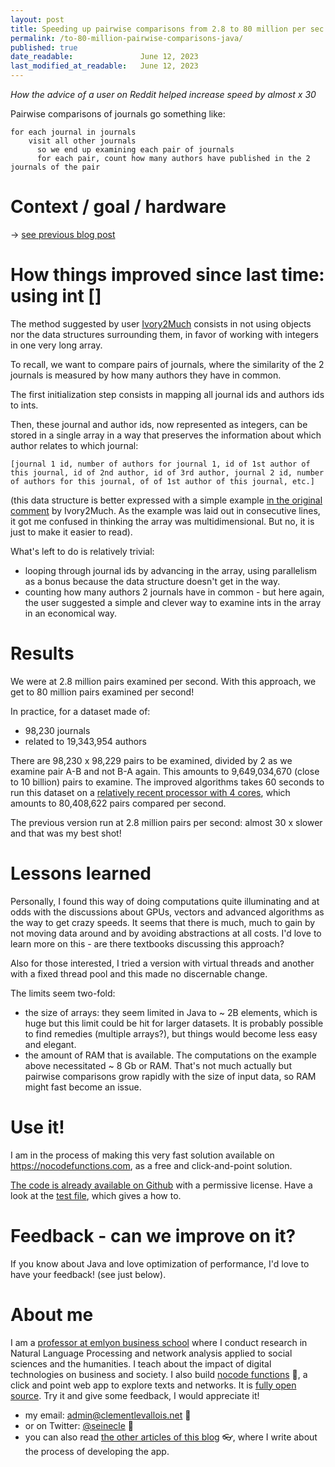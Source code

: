 ```yaml
---
layout: post
title: Speeding up pairwise comparisons from 2.8 to 80 million per sec on a regular laptop
permalink: /to-80-million-pairwise-comparisons-java/
published: true
date_readable:               June 12, 2023
last_modified_at_readable:   June 12, 2023
---
```


*How the advice of a user on Reddit helped increase speed by almost x 30*

Pairwise comparisons of journals go something like:

```
for each journal in journals
    visit all other journals
      so we end up examining each pair of journals
      for each pair, count how many authors have published in the 2 journals of the pair
```      


# Context / goal / hardware

-> [see previous blog post](https://nocodefunctions.com/blog/optimizing-pairwise-comparisons-java/)

# How things improved since last time: using int []

The method suggested by user [Ivory2Much](https://www.reddit.com/r/java/comments/13rlb26/speeding_up_pairwise_comparisons_to_28_millionsec/jlm0me1/) consists in not using objects nor the data structures surrounding them, in favor of working with integers in one very long array.

To recall, we want to compare pairs of journals, where the similarity of the 2 journals is measured by how many authors they have in common.

The first initialization step consists in mapping all journal ids and authors ids to ints.

Then, these journal and author ids, now represented as integers, can be stored in a single array in a way that preserves the information about which author relates to which journal:

```
[journal 1 id, number of authors for journal 1, id of 1st author of this journal, id of 2nd author, id of 3rd author, journal 2 id, number of authors for this journal, of of 1st author of this journal, etc.] 
```

(this data structure is better expressed with a simple example [in the original comment](https://www.reddit.com/r/java/comments/13rlb26/speeding_up_pairwise_comparisons_to_28_millionsec/jlm0me1/) by Ivory2Much. As the example was laid out in consecutive lines, it got me confused in thinking the array was multidimensional. But no, it is just to make it easier to read).

What's left to do is relatively trivial:

- looping through journal ids by advancing in the array, using parallelism as a bonus because the data structure doesn't get in the way.
- counting how many authors 2 journals have in common - but here again, the user suggested a simple and clever way to examine ints in the array in an economical way. 

# Results
We were at 2.8 million pairs examined per second. With this approach, we get to 80 million pairs examined per second!

In practice, for a dataset made of:

- 98,230 journals
- related to 19,343,954 authors

There are 98,230 x 98,229 pairs to be examined, divided by 2 as we examine pair A-B and not B-A again. This amounts to 9,649,034,670 (close to 10 billion) pairs to examine.
The improved algorithms takes 60 seconds to run this dataset on a [relatively recent processor with 4 cores](https://www.intel.com/content/www/us/en/products/sku/208662/intel-core-i71165g7-processor-12m-cache-up-to-4-70-ghz/specifications.html), which amounts to 80,408,622 pairs compared per second.

The previous version run at 2.8 million pairs per second: almost 30 x slower and that was my best shot!

# Lessons learned
Personally, I found this way of doing computations quite illuminating and at odds with the discussions about GPUs, vectors and advanced algorithms as the way to get crazy speeds.
It seems that there is much, much to gain by not moving data around and by avoiding abstractions at all costs. I'd love to learn more on this - are there textbooks discussing this approach?

Also for those interested, I tried a version with virtual threads and another with a fixed thread pool and this made no discernable change.

The limits seem two-fold:

- the size of arrays: they seem limited in Java to ~ 2B elements, which is huge but this limit could be hit for larger datasets. It is probably possible to find remedies (multiple arrays?), but things would become less easy and elegant.
- the amount of RAM that is available. The computations on the example above necessitated ~ 8 Gb or RAM. That's not much actually but pairwise comparisons grow rapidly with the size of input data, so RAM might fast become an issue.

# Use it!
I am in the process of making this very fast solution available on https://nocodefunctions.com, as a free and click-and-point solution.

[The code is already available on Github](https://github.com/seinecle/similarity-function) with a permissive license. Have a look at the [test file](https://github.com/seinecle/similarity-function/blob/main/src/test/java/net/clementlevallois/functions/similarity/tests/SimilarityTest.java), which gives a how to.


# Feedback - can we improve on it?
If you know about Java and love optimization of performance, I'd love to have your feedback! (see just below).


# About me
I am a [professor at emlyon business school](https://www.linkedin.com/in/levallois/) where I conduct research in Natural Language Processing and network analysis applied to social sciences and the humanities. I teach about the impact of digital technologies on business and society. I also  build [nocode functions](https://nocodefunctions.com) 🔎, a click and point web app to explore texts and networks. It is [fully open source](https://github.com/seinecle/nocodefunctions). Try it and give some feedback, I would appreciate it!

* my email: [admin@clementlevallois.net](mailto:admin@clementlevallois.net) 📧
* or on Twitter: [@seinecle](https://twitter.com/seinecle) 📱
* you can also read [the other articles of this blog](https://nocodefunctions.com/blog) 👓, where I write about the process of developing the app.
